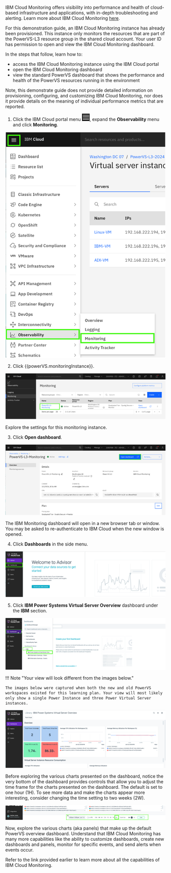 IBM Cloud Monitoring offers visibility into performance and health of cloud-based infrastructure and applications, with in-depth troubleshooting and alerting. Learn more about IBM Cloud Monitoring <a href="https://cloud.ibm.com/docs/monitoring?topic=monitoring-getting-started" target="_blank">here</a>.

For this demonstration guide, an IBM Cloud Monitoring instance has already been provisioned. This instance only monitors the resources that are part of the PowerVS-L3 resource group in the shared cloud account. Your user ID has permission to open and view the IBM Cloud Monitoring dashboard. 

In the steps that follow, learn how to:

- access the IBM Cloud Monitoring instance using the IBM Cloud portal
- open the IBM Cloud Monitoring dashboard
- view the standard PowerVS dashboard that shows the performance and health of the PowerVS resources running in the environment

Note, this demonstrate guide does not provide detailed information on provisioning, configuring, and customizing IBM Cloud Monitoring, nor does it provide details on the meaning of individual performance metrics that are reported.

1. Click the IBM Cloud portal menu ![](_attachments/hamburgerIcon.png), expand the **Observability** menu and click **Monitoring**.

![](_attachments/MonitoringMenu.png)

2. Click {{powerVS.monitoringInstance}}.

![](_attachments/MonitoringInstances.png)

Explore the settings for this monitoring instance.

3. Click **Open dashboard**.

![](_attachments/MonitoringOpenDashboard.png)

The IBM Monitoring dashboard will open in a new browser tab or window. You may be asked to re-authenticate to IBM Cloud when the new window is opened.

4. Click **Dashboards** in the side menu.

![](_attachments/MonitoringDBMenu.png)

5. Click **IBM Power Systems Virtual Server Overview** dashboard under the **IBM** section.

![](_attachments/MonitoringDBMenu-2.png)

!!! Note "Your view will look different from the images below."

    The images below were captured when both the new and old PowerVS workspaces existed for this learning plan. Your view will most likely only show a single Power Instance and three Power Virtual Server instances.

![](_attachments/MonitoringPowerVSDashboard.png)

Before exploring the various charts presented on the dashboard, notice the very bottom of the dashboard provides controls that allow you to adjust the time frame for the charts presented on the dashboard. The default is set to one hour (1H). To see more data and make the charts appear more interesting, consider changing the time setting to two weeks (2W).

![](_attachments/MonitoringTimeline.png)

Now, explore the various charts (aka panels) that make up the default PowerVS overview dashboard. Understand that IBM Cloud Monitoring has many more capabilities like the ability to customize dashboards, create new dashboards and panels, monitor for specific events, and send alerts when events occur.

Refer to the link provided earlier to learn more about all the capabilities of IBM Cloud Monitoring.

